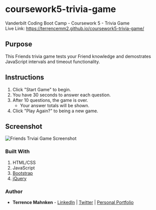 # coursework5-trivia-game  
Vanderbilt Coding Boot Camp - Coursework 5 - Trivia Game  
Live Link: https://terrencemm2.github.io/coursework5-trivia-game/  
  
## Purpose
This Friends trivia game tests your Friend knowledge and demostrates JavaScript intervals and timeout functionality.
  
## Instructions  
1. Click "Start Game" to begin.  
2. You have 30 seconds to answer each question.  
3. After 10 questions, the game is over.  
    * Your answer totals will be shown.  
4. Click "Play Again?" to being a new game.  

## Screenshot
![Friends Trviai Game Screenshot](../media/friends-trivia-screenshot.png?raw=true)

### Built With
1. HTML/CSS
2. JavaScript
3. [Bootstrap](https://getbootstrap.com/)
4. [jQuery](https://jquery.com/)

### Author
* **Terrence Mahnken** - [LinkedIn](https://www.linkedin.com/in/terrencemahnken/) | [Twitter](https://twitter.com/TerrenceMahnken) | [Personal Portfolio](https://terrencemm2.github.io/)
